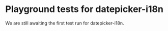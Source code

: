 # Playground tests for datepicker-i18n
We are still awaiting the first test run for datepicker-i18n.
